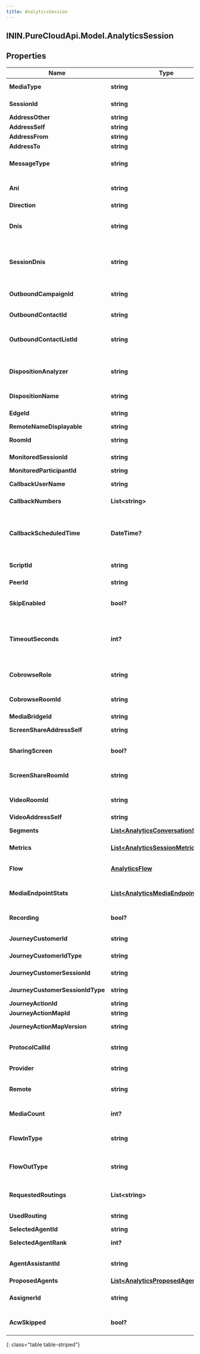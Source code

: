```yaml
---
title: AnalyticsSession
---
```

## ININ.PureCloudApi.Model.AnalyticsSession

## Properties

|Name | Type | Description | Notes|
|------------ | ------------- | ------------- | -------------|
| **MediaType** | **string** | The session media type | [optional] |
| **SessionId** | **string** | The unique identifier of this session | [optional] |
| **AddressOther** | **string** |  | [optional] |
| **AddressSelf** | **string** |  | [optional] |
| **AddressFrom** | **string** |  | [optional] |
| **AddressTo** | **string** |  | [optional] |
| **MessageType** | **string** | Message type for messaging services such as sms | [optional] |
| **Ani** | **string** | Automatic Number Identification (caller&#39;s number) | [optional] |
| **Direction** | **string** | Direction | [optional] |
| **Dnis** | **string** | Dialed number identification service (number dialed by the calling party) | [optional] |
| **SessionDnis** | **string** | Dialed number for the current session; this can be different from dnis, e.g. if the call was transferred | [optional] |
| **OutboundCampaignId** | **string** | (Dialer) Unique identifier of the outbound campaign | [optional] |
| **OutboundContactId** | **string** | (Dialer) Unique identifier of the contact | [optional] |
| **OutboundContactListId** | **string** | (Dialer) Unique identifier of the contact list that this contact belongs to | [optional] |
| **DispositionAnalyzer** | **string** | (Dialer) Unique identifier of the contact list that this contact belongs to | [optional] |
| **DispositionName** | **string** | (Dialer) Result of the analysis | [optional] |
| **EdgeId** | **string** | Unique identifier of the edge device | [optional] |
| **RemoteNameDisplayable** | **string** |  | [optional] |
| **RoomId** | **string** | Unique identifier for the room | [optional] |
| **MonitoredSessionId** | **string** | The sessionID being monitored | [optional] |
| **MonitoredParticipantId** | **string** |  | [optional] |
| **CallbackUserName** | **string** | The name of the user requesting a call back | [optional] |
| **CallbackNumbers** | **List&lt;string&gt;** | List of numbers to callback | [optional] |
| **CallbackScheduledTime** | **DateTime?** | Scheduled callback date/time. Date time is represented as an ISO-8601 string. For example: yyyy-MM-ddTHH:mm:ss[.mmm]Z | [optional] |
| **ScriptId** | **string** | A unique identifier for a script | [optional] |
| **PeerId** | **string** | A unique identifier for a peer | [optional] |
| **SkipEnabled** | **bool?** | (Dialer) Whether the agent can skip the dialer contact | [optional] |
| **TimeoutSeconds** | **int?** | The number of seconds before PureCloud begins the call for a call back. 0 disables automatic calling | [optional] |
| **CobrowseRole** | **string** | Describe side of the cobrowse (sharer or viewer) | [optional] |
| **CobrowseRoomId** | **string** | A unique identifier for a PureCloud Cobrowse room. | [optional] |
| **MediaBridgeId** | **string** |  | [optional] |
| **ScreenShareAddressSelf** | **string** | Direct ScreenShare address | [optional] |
| **SharingScreen** | **bool?** | Flag determining if screenShare is started or not (true/false) | [optional] |
| **ScreenShareRoomId** | **string** | A unique identifier for a PureCloud ScreenShare room. | [optional] |
| **VideoRoomId** | **string** | A unique identifier for a PureCloud video room. | [optional] |
| **VideoAddressSelf** | **string** | Direct Video address | [optional] |
| **Segments** | [**List&lt;AnalyticsConversationSegment&gt;**](AnalyticsConversationSegment.html) | List of segments for this session | [optional] |
| **Metrics** | [**List&lt;AnalyticsSessionMetric&gt;**](AnalyticsSessionMetric.html) | List of metrics for this session | [optional] |
| **Flow** | [**AnalyticsFlow**](AnalyticsFlow.html) | IVR flow execution associated with this session | [optional] |
| **MediaEndpointStats** | [**List&lt;AnalyticsMediaEndpointStat&gt;**](AnalyticsMediaEndpointStat.html) | Media endpoint stats associated with this session | [optional] |
| **Recording** | **bool?** | Flag determining if an audio recording was started or not | [optional] |
| **JourneyCustomerId** | **string** | ID of the journey customer | [optional] |
| **JourneyCustomerIdType** | **string** | Type of the journey customer ID | [optional] |
| **JourneyCustomerSessionId** | **string** | ID of the journey customer session | [optional] |
| **JourneyCustomerSessionIdType** | **string** | Type of the journey customer session ID | [optional] |
| **JourneyActionId** | **string** | Journey action ID | [optional] |
| **JourneyActionMapId** | **string** | Journey action map ID | [optional] |
| **JourneyActionMapVersion** | **string** | Journey action map version | [optional] |
| **ProtocolCallId** | **string** | The original voice protocol call ID, e.g. a SIP call ID | [optional] |
| **Provider** | **string** | The source provider for the communication | [optional] |
| **Remote** | **string** | Name, phone number, or email address of the remote party. | [optional] |
| **MediaCount** | **int?** | Count of any media (images, files, etc) included in this session | [optional] |
| **FlowInType** | **string** | Type of flow in that occurred, e.g. acd, ivr, etc. | [optional] |
| **FlowOutType** | **string** | Type of flow out that occurred, e.g. voicemail, callback, or acd | [optional] |
| **RequestedRoutings** | **List&lt;string&gt;** | All routing types for requested/attempted routing methods. | [optional] |
| **UsedRouting** | **string** | Complete routing method | [optional] |
| **SelectedAgentId** | **string** | Selected agent id | [optional] |
| **SelectedAgentRank** | **int?** | Selected agent GPR rank | [optional] |
| **AgentAssistantId** | **string** | Unique identifier of the active virtual agent assistant | [optional] |
| **ProposedAgents** | [**List&lt;AnalyticsProposedAgent&gt;**](AnalyticsProposedAgent.html) | Proposed agents | [optional] |
| **AssignerId** | **string** | ID of the user that manually assigned a conversation | [optional] |
| **AcwSkipped** | **bool?** | Marker for an agent that skipped after call work | [optional] |
{: class="table table-striped"}


